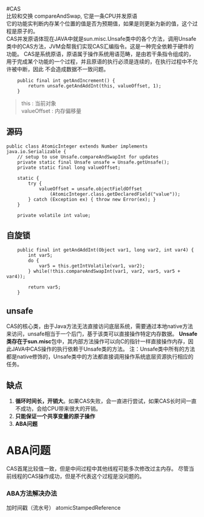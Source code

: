 #CAS  
比较和交换  compareAndSwap,
它是一条CPU并发原语  
它的功能实判断内存某个位置的值是否为预期值，如果是则更新为新的值，这个过程是原子的。  
CAS并发原语体现在JAVA中就是sun.misc.Unsafe类中的各个方法，调用Unsafe类中的CAS方法，JVM会帮我们实现CAS汇编指令。这是一种完全依赖于硬件的功能。
CAS是系统原语，原语属于操作系统用语范畴，是由若干条指令组成的，用于完成某个功能的一个过程，并且原语的执行必须是连续的，在执行过程中不允许被中断，因此
不会造成数据不一致问题。  
```
    public final int getAndIncrement() {
        return unsafe.getAndAddInt(this, valueOffset, 1);
    }
```
> this : 当前对象   
> valueOffset : 内存偏移量
## 源码
```
public class AtomicInteger extends Number implements java.io.Serializable {
    // setup to use Unsafe.compareAndSwapInt for updates
    private static final Unsafe unsafe = Unsafe.getUnsafe();
    private static final long valueOffset;

    static {
        try {
            valueOffset = unsafe.objectFieldOffset
                (AtomicInteger.class.getDeclaredField("value"));
        } catch (Exception ex) { throw new Error(ex); }
    }

    private volatile int value;
```
## 自旋锁
```
    public final int getAndAddInt(Object var1, long var2, int var4) {
        int var5;
        do {
            var5 = this.getIntVolatile(var1, var2);
        } while(!this.compareAndSwapInt(var1, var2, var5, var5 + var4));

        return var5;
    }
```
## unsafe
CAS的核心类，由于Java方法无法直接访问底层系统，需要通过本地native方法来访问，unsafe相当于一个后门，基于该类可以直接操作特定内存数据。
**Unsafe类存在于sun.misc**包中，其内部方法操作可以向C的指针一样直接操作内存，因此JAVA中CAS操作的执行依赖于Unsafe类的方法。
注：Unsafe类中所有的方法都是native修饰的，Unsafe类中的方法都直接调用操作系统底层资源执行相应的任务。  

## 缺点
1. **循环时间长，开销大**。如果CAS失败，会一直进行尝试，如果CAS长时间一直不成功，会给CPU带来很大的开销。  
2. **只能保证一个共享变量的原子操作**  
3. **ABA问题**

# ABA问题  
CAS首尾比较值一致，但是中间过程中其他线程可能多次修改过主内存。
尽管当前线程的CAS操作成功，但是不代表这个过程是没问题的。  

### ABA方法解决办法
加时间戳（流水号）
atomicStampedReference